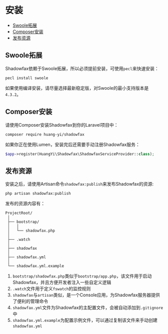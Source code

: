 # 安装

- [Swoole拓展](#ext-swoole)
- [Composer安装](#composer)
- [发布资源](#publish-assets)

<a name="ext-swoole"></a>
## Swoole拓展

Shadowfax依赖于Swoole拓展，所以必须提前安装，可使用`pecl`来快速安装：

```shell
pecl install swoole
```

如果使用编译安装，请尽量选择最新稳定版，对Swoole的最小支持版本是`4.3.2`。

<a name="composer"></a>
## Composer安装

请使用Composer安装Shadowfax到你的Laravel项目中：

```shell
composer require huang-yi/shadowfax
```

如果你正在使用Lumen，安装完后还需要手动注册Shadowfax服务：

```php
$app->register(HuangYi\Shadowfax\ShadowfaxServiceProvider::class);
```

<a name="publish-assets"></a>
## 发布资源

安装之后，请使用Artisan命令`shadowfax:publish`来发布Shadowfax的资源:

```shell
php artisan shadowfax:publish
```

发布的资源内容有：

```shell
ProjectRoot/
 │
 ├── bootstrap/
 │   │
 │   └── shadowfax.php
 │
 ├── .watch
 │
 ├── shadowfax
 │
 ├── shadowfax.yml
 │
 └── shadowfax.yml.example
```

1. `bootstrap/shadowfax.php`类似于`bootstrap/app.php`，该文件用于启动Shadowfax，并且方便开发者注入一些自定义逻辑
2. `.watch`文件用于定义`fswatch`的监控规则
3. `shadowfax`与`artisan`类似，是一个Console应用，为Shadowfax服务器提供了便利的管理命令
4. `shadowfax.yml`文件为Shadowfax的主配置文件，会被自动添加到`.gitignore`中
5. `shadowfax.yml.example`为配置示例文件，可以通过复制该文件来手动创建`shadowfax.yml`
